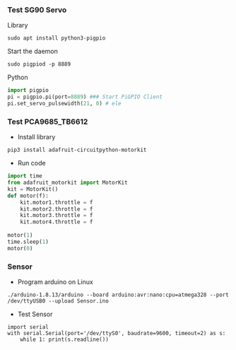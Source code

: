 ### Test SG90 Servo 
Library
```
sudo apt install python3-pigpio 
```
Start the daemon
```
sudo pigpiod -p 8889
```
Python
```python
import pigpio
pi = pigpio.pi(port=8889) ### Start PiGPIO Client 
pi.set_servo_pulsewidth(21, 0) # ele
```
### Test PCA9685_TB6612
* Install library
```
pip3 install adafruit-circuitpython-motorkit 
```
* Run code
```python  
import time
from adafruit_motorkit import MotorKit
kit = MotorKit() 
def motor(f): 
	kit.motor1.throttle = f
	kit.motor2.throttle = f
	kit.motor3.throttle = f
	kit.motor4.throttle = f 
  
motor(1)
time.sleep(1) 
motor(0)

```
### Sensor
* Program arduino on Linux
```
./arduino-1.8.13/arduino --board arduino:avr:nano:cpu=atmega328 --port /dev/ttyUSB0 --upload Sensor.ino
```
* Test Sensor
``` 
import serial
with serial.Serial(port='/dev/ttyS0', baudrate=9600, timeout=2) as s:
    while 1: print(s.readline()) 
```
